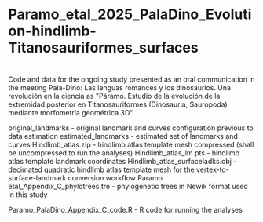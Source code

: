 # Paramo_etal_2025_PalaDino_Evolution-hindlimb-Titanosauriformes_surfaces
#
Code and data for the ongoing study presented as an oral communication in the meeting Pala-Dino: Las lenguas romances y los dinosaurios. Una revolución en la ciencia as
"Páramo. Estudio de la evolución de la extremidad posterior en Titanosauriformes (Dinosauria, Sauropoda) mediante morfometría geométrica 3D"

original_landmarks - original landmark and curves configuration previous to data estimation
estimated_landmarks - estimated set of landmarks and curves
Hindlimb_atlas.zip - hindlimb atlas template mesh compressed (shall be uncompressed to run the analyses)
Hindlimb_atlas_lm.pts - hindlimb atlas template landmark coordinates
Hindlimb_atlas_surfaceladks.obj - decimated quadratic hindlimb atlas template mesh for the vertex-to-surface-landmark conversion workflow
Paramo etal_Appendix_C_phylotrees.tre - phylogenetic trees in Newik format used in this study

Paramo_PalaDino_Appendix_C_code.R - R code for running the analyses

